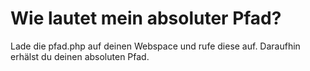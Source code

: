 # Wie lautet mein absoluter Pfad?

Lade die pfad.php auf deinen Webspace und rufe diese auf. 
Daraufhin erhälst du deinen absoluten Pfad.

